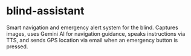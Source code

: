# blind-assistant
Smart navigation and emergency alert system for the blind. Captures images, uses Gemini AI for navigation guidance, speaks instructions via TTS, and sends GPS location via email when an emergency button is pressed.
